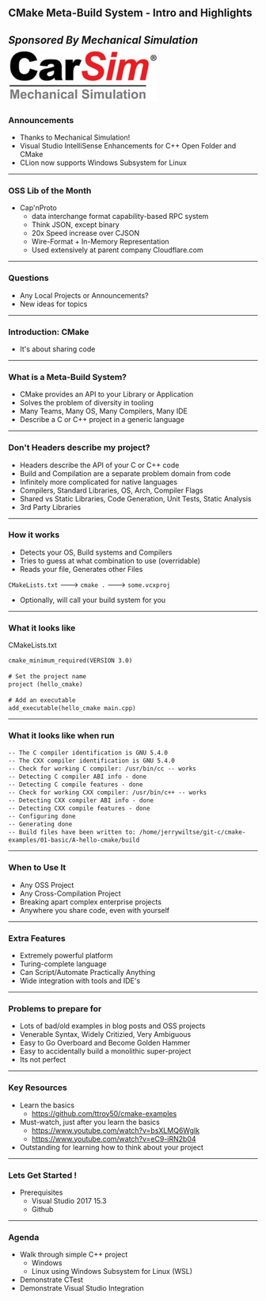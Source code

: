 ## CMake Meta-Build System - Intro and Highlights
*Sponsored By Mechanical Simulation*  
![Carsim Logo](/assets/image/logo/carsim.jpg)
---
### Announcements
* Thanks to Mechanical Simulation! 
* Visual Studio IntelliSense Enhancements for C++ Open Folder and CMake
* CLion now supports Windows Subsystem for Linux

---
### OSS Lib of the Month
* Cap'nProto
    * data interchange format capability-based RPC system
	* Think JSON, except binary
	* 20x Speed increase over CJSON
	* Wire-Format + In-Memory Representation
	* Used extensively at parent company Cloudflare.com 

---
### Questions
* Any Local Projects or Announcements?
* New ideas for topics
---
### Introduction: CMake
* It's about sharing code
---
### What is a Meta-Build System?
* CMake provides an API to your Library or Application
* Solves the problem of diversity in tooling
* Many Teams, Many OS, Many Compilers, Many IDE
* Describe a C or C++ project in a generic language
---
### Don't Headers describe my project?
* Headers describe the API of your C or C++ code
* Build and Compilation are a separate problem domain from code
* Infinitely more complicated for native languages
* Compilers, Standard Libraries, OS, Arch, Compiler Flags
* Shared vs Static Libraries, Code Generation, Unit Tests, Static Analysis
* 3rd Party Libraries
---
### How it works
* Detects your OS, Build systems and Compilers
* Tries to guess at what combination to use (overridable)
* Reads your file, Generates other Files

`CMakeLists.txt` --->  `cmake .` ---> `some.vcxproj`

* Optionally, will call your build system for you
---
### What it looks like
CMakeLists.txt 
```
cmake_minimum_required(VERSION 3.0)

# Set the project name
project (hello_cmake)

# Add an executable
add_executable(hello_cmake main.cpp)
```
---
### What it looks like when run
```
-- The C compiler identification is GNU 5.4.0
-- The CXX compiler identification is GNU 5.4.0
-- Check for working C compiler: /usr/bin/cc -- works
-- Detecting C compiler ABI info - done
-- Detecting C compile features - done
-- Check for working CXX compiler: /usr/bin/c++ -- works
-- Detecting CXX compiler ABI info - done
-- Detecting CXX compile features - done
-- Configuring done
-- Generating done
-- Build files have been written to: /home/jerrywiltse/git-c/cmake-examples/01-basic/A-hello-cmake/build
```
---
### When to Use It
* Any OSS Project
* Any Cross-Compilation Project
* Breaking apart complex enterprise projects
* Anywhere you share code, even with yourself
---
### Extra Features
* Extremely powerful platform
* Turing-complete language
* Can Script/Automate Practically Anything
* Wide integration with tools and IDE's
---
### Problems to prepare for
* Lots of bad/old examples in blog posts and OSS projects
* Venerable Syntax, Widely Critizied, Very Ambiguous
* Easy to Go Overboard and Become Golden Hammer 
* Easy to accidentally build a monolithic super-project
* Its not perfect
---
### Key Resources
* Learn the basics
	* https://github.com/ttroy50/cmake-examples
* Must-watch, just after you learn the basics
	* https://www.youtube.com/watch?v=bsXLMQ6WgIk
	* https://www.youtube.com/watch?v=eC9-iRN2b04
* Outstanding for learning how to think about your project
---
### Lets Get Started !
* Prerequisites
	* Visual Studio 2017 15.3
	* Github
---
### Agenda
* Walk through simple C++ project 
	* Windows
	* Linux using Windows Subsystem for Linux (WSL)
* Demonstrate CTest
* Demonstrate Visual Studio Integration

